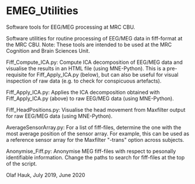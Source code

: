 # EMEG_Utilities
Software tools for EEG/MEG processing at MRC CBU.

Software utilities for routine processing of EEG/MEG data in fiff-format at the MRC CBU. 
Note: These tools are intended to be used at the MRC Cognition and Brain Sciences Unit.

Fiff_Compute_ICA.py:
Compute ICA decomposition of EEG/MEG data and visualise the results in an HTML file (using MNE-Python).
This is a pre-requisite for Fiff_Apply_ICA.py (below), but can also be useful for visual inspection of raw data (e.g. to check for conspicuous artefacts).

Fiff_Apply_ICA.py:
Applies the ICA decomposition obtained with Fiff_Apply_ICA.py (above) to raw EEG/MEG data (using MNE-Python).

Fiff_HeadPositions.py:
Visualise the head movement from Maxfilter output for raw EEG/MEG data (using MNE-Python).

AverageSensorArray.py:
For a list of fiff-files, determine the one with the most average position of the sensor array.
For example, this can be used as a reference sensor array for the Maxfilter "-trans" option across subjects.

Anonymise_Fiff.py:
Anonymise MEG fiff-files with respect to pesonally identifiable information.
Change the paths to search for fiff-files at the top of the script.

Olaf Hauk, July 2019, June 2020
